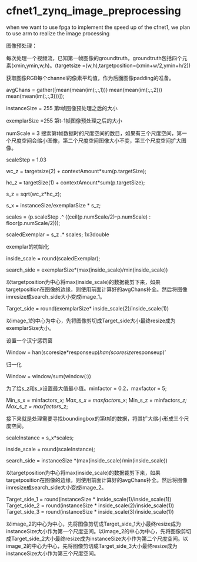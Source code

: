 # cfnet1_zynq_image_preprocessing
when we want to use fpga to implement the speed up of the cfnet1, we plan to use arm to realize the image processing 

图像预处理：

每次处理一个视频流，已知第一帧图像的groundtruth，groundtruth包括四个元素(xmin,ymin,w,h)。(targetsize =(w,h),targetposition=(xmin+w/2,ymin+h/2))

获取图像RGB每个channel的像素平均值，作为后面图像padding的准备。

avgChans = gather([mean(mean(im(:,:,1))) mean(mean(im(:,:,2))) mean(mean(im(:,:,3)))]);

instanceSize = 255 第t帧图像预处理之后的大小

exemplarSize =255 第t-1帧图像预处理之后的大小

numScale = 3 搜索第t帧数据时的尺度空间的数目，如果有三个尺度空间，第一个尺度空间会缩小图像，第二个尺度空间图像大小不变，第三个尺度空间扩大图像。

scaleStep = 1.03

wc_z = targetsize(2) + contextAmount*sum(p.targetSize);

hc_z = targetSize(1) + contextAmount*sum(p.targetSize);

s_z = sqrt(wc_z*hc_z);

s_x = instanceSize/exemplarSize * s_z;

scales = (p.scaleStep .^ ((ceil(p.numScale/2)-p.numScale) : floor(p.numScale/2)));

scaledExemplar = s_z .* scales;  1x3double

exemplar的初始化

inside_scale = round(scaledExemplar);

search_side = exemplarSize*(max(inside_scale)/min(inside_scale))

以targetposition为中心将max(inside_scale)的数据裁剪下来，如果targetposition在图像的边缘，则使用前面计算好的avgChans补全。然后将图像imresize成search_side大小变成image_1。

Target_side = round(exemplarSize* inside_scale(2)/inside_scale(1))

以image_1的中心为中心，先将图像剪切成Target_side大小最终resize成为exemplarSize大小。

设置一个汉宁惩罚窗

Window = han(scoresize*responseup)*han(scoresize*responseup)’

归一化

Window = window/sum(window(:))

为了给s_z和s_x设置最大值最小值。minfactor = 0.2，maxfactor = 5;

Min_s_x = minfactor*s_x;
Max_s_x = maxfactor*s_x;
Min_s_z = minfactor*s_z;
Max_s_z = maxfactor*s_z;

接下来就是处理需要寻找boundingbox的第t帧的数据，将其扩大缩小形成三个尺度空间。

scaleInstance = s_x*scales;

inside_scale = round(scaleInstance);

search_side = instanceSize *(max(inside_scale)/min(inside_scale))

以targetposition为中心将max(inside_scale)的数据裁剪下来，如果targetposition在图像的边缘，则使用前面计算好的avgChans补全。然后将图像imresize成search_side大小变成image_2。

Target_side_1 = round(instanceSize * inside_scale(1)/inside_scale(1))
Target_side_2 = round(instanceSize * inside_scale(2)/inside_scale(1))
Target_side_3 = round(instanceSize * inside_scale(3)/inside_scale(1))

以image_2的中心为中心，先将图像剪切成Target_side_1大小最终resize成为instanceSize大小作为第一个尺度空间。以image_2的中心为中心，先将图像剪切成Target_side_2大小最终resize成为instanceSize大小作为第二个尺度空间。以image_2的中心为中心，先将图像剪切成Target_side_3大小最终resize成为instanceSize大小作为第三个尺度空间。
